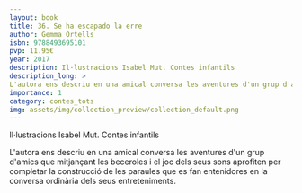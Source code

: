 ```yaml
---
layout: book
title: 36. Se ha escapado la erre
author: Gemma Ortells
isbn: 9788493695101
pvp: 11.95€
year: 2017
description: Il·lustracions Isabel Mut. Contes infantils
description_long: >
L'autora ens descriu en una amical conversa les aventures d'un grup d'amics que mitjançant les beceroles i el joc dels seus sons aprofiten per completar la construcció de les paraules que es fan entenidores en la conversa ordinària dels seus entreteniments.
importance: 1
category: contes_tots
img: assets/img/collection_preview/collection_default.png
---
```


Il·lustracions Isabel Mut. Contes infantils

>
L'autora ens descriu en una amical conversa les aventures d'un grup d'amics que mitjançant les beceroles i el joc dels seus sons aprofiten per completar la construcció de les paraules que es fan entenidores en la conversa ordinària dels seus entreteniments.
